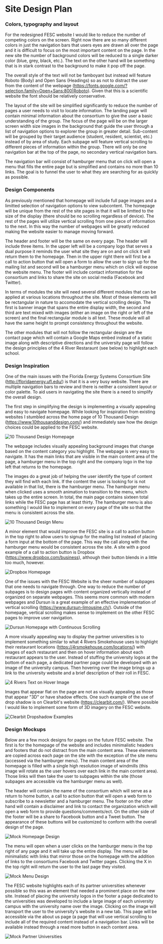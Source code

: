 # Site Design Plan

### Colors, typography and layout

For the redesigned FESC website I would like to reduce the number of competing colors on the screen.  Right now there are so many different colors in just the navigation bars that users eyes are drawn all over the page and it is difficult to focus on the most important content on the page.  In the new site the number of background colors will be reduced to a single darker color (blue, grey, black, etc.).  The text on the other hand will be something that is in stark contrast to the background to make it pop off the page.  

The overall style of the text will not be famboyant but instead will feature Roboto (Body) and Open Sans (Headings) so as not to distract the user from the content of the webpage (https://fonts.google.com/?selection.family=Open+Sans:800|Roboto).  Given that this is a scientific website the font should be relatively conservative.

The layout of the site will be simplified significantly to reduce the number of pages a user needs to visit to locate information.  The landing page will contain minimal information about the consortium to give the user a basic understanding of the group.  The focus of the page will be on the larger screen width size images in the background that guide the user through a list of navigation options to explorer the group in greater detail.  Sub-content will be grouped by their target audience (student, resident, scientist, etc.) instead of by area of study.  Each subpage will feature vertical scrolling to different pieces of information within the group.  There will only be one navigation bar at the top of the page, no secondary vertical navigation bars.

The navigation bar will consist of hamburger menu that on click will open a menu that fills the entire page but is simplified and contains no more than 10 links.  The goal is to funnel the user to what they are searching for as quickly as possible.

### Design Components

As previously mentioned that homepage will include full page images and a limitted selection of navigation options to view subcontent.  The homepage will be unique from the rest of the site pages in that it will be limtted to the size of the display (there should be no scrolling regardless of device).  The rest of the pages will utilize vertical scrolling from one piece of information to the next.  In this way the number of webpages will be greatly reduced making the website easier to manage moving forward.

The header and footer will be the same on every page.  The header will include three items.  In the upper left will be a company logo that serves a dual purpose it reminds the user what site they are on and on click it will return them to the homepage.  Then in the upper right there will first be a call to action button that will open a form to allow the user to sign up for the mailing list and second will be a hamburger menu which on click will expose the website menu.  The footer will include contact information for the consortium and links to share the site on social media (Facebook and Twitter).

In terms of modules the site will need several different modules that can be applied at various locations throughout the site.  Most of these elements will be rectangular in nature to accomodate the vertical scrolling design.  The first is banner image that spans the entire display width, the second and third are text mixed with images (either an image on the right or left of the screen) and the final rectangular module is all text.  These module will all have the same height to prompt consistency throughout the website.

The other modules that will not follow the rectangular design are the contact page which will contain a Google Maps embed instead of a static image along with descriptive directions and the university page will follow the design principles of the 4 River Restaraunt (see below) to highlight each school.

### Design Inspiration

One of the main issues with the Florida Energy Systems Consortium Site (http://floridaenergy.ufl.edu/) is that it is a very busy website.  There are multiple navigation bars to review and there is neither a consistent layout or color palette.  To aid users in navigating the site there is a need to simplify the overall design.

The first step in simplifying the design is implementing a visually appealing and easy to navigate homepage.  While looking for inspiration from existing websites I stumbled across the home page of 10 Thousand Design (https://www.10thousanddesign.com/) and immediately saw how the design choices could be applied to the FESC website.

![10 Thousand Design Homepage](https://james1992.github.io/html300-fesc/docs/10-thousand-design.PNG)

The webpage includes visually appealing background images that change based on the content category you highlight.  The webpage is very easy to navigate.  It has the main links that are visible in the main content area of the page, a hamburger menu in the top right and the company logo in the top left that returns to the homepage.

The images do a great job of helping the user identify the type of content they will find with each link.  If the content the user is looking for is not available in that list, there is the hamburger menu.  The hamburger menu when clicked uses a smooth animation to transition to the menu, which takes up the entire screen.  In total, the main page contains sixteen total links while the FESC page has at least thirty.  The hamburger menu is also something I would like to implement on every page of the site so that the menu is consistent across the site.

![10 Thousand Design Menu](https://james1992.github.io/html300-fesc/docs/10-thousand-design-menu.PNG)

A minor element that would improve the FESC site is a call to action button in the top right to allow users to signup for the mailing list instead of placing a form input at the bottom of the page.  This way the call along with the hamburger menu would be consistent across the site.  A site with a good example of a call to action button is Dropbox (https://www.dropbox.com/business), although their button blends in a little too much, however.

![Dropbox Homepage](https://james1992.github.io/html300-fesc/docs/dropbox-call-to-action.PNG)

One of the issues with the FESC Website is the sheer number of subpages that one needs to navigate through.  One way to reduce the number of subpages is to design pages with content organized vertically instead of organized on separate webpages.  This seems more common with modern webpages and Dursun is a great example of an effective implementation of vertical scrolling (https://www.dursun-limousine.ch/).  Outside of the homepage, vertical scrolling makes sense to implement on the other FESC pages to improve user navigation.

![Dursun Homepage with Continuous Scrolling](https://james1992.github.io/html300-fesc/docs/dursun-continuous-scrolling.PNG)

A more visually appealing way to display the partner universities is to implement something similar to what 4 Rivers Smokehouse uses to highlight their restaurant locations (https://4rsmokehouse.com/locations/) with images of each restaurant and then on hover information about each restaurant appears to the user.  Instead of stuffing the university logos at the bottom of each page, a dedicated partner page could be developed with an image of the university campus.  Then hovering over the image brings up a link to the university website and a brief description of their roll in FESC.

![4 Rivers Text on Hover Image](https://james1992.github.io/html300-fesc/docs/4-rivers-smoke-house-image-on-hover.PNG)

Images that appear flat on the page are not as visually appealing as those that appear "3D" or have shadow effects.  One such example of the use of drop shadow is on Clearbit's website (https://clearbit.com/).  Where possible I would like to implement some form of 3D imagery on the FESC website.

![Clearbit Dropshadow Examples](https://james1992.github.io/html300-fesc/docs/clearbit-drop-shadow.PNG)

### Design Mockups

Below are a few mock designs for pages on the future FESC website.  The first is for the homepage of the website and includes minimalistic headers and footers that do not distract from the main content area.  These elements are copied across each page on the site with the exception of the site menu (accessed via the hamburger menu).  The main content area of the homepage is filled with a single high resolution image of windmills (this image will rotate as the user hovers over each link in the main content area).  Those links will then take the user to subpages within the site (those subpages are accessible via the hamburger menu as well).

The header will contain the name of the consortium which will serve as a return to home button, a call to action button that will open a web form to subscribe to a newsletter and a hamburger menu.  The footer on the other hand will contain a disclaimer and link to contact the organization which will open a web form to provide questions/comments/ect.  On the other side of the footer will be a share to Facebook button and a Tweet button.  The appearance of these buttons will be customized to conform with the overall design of the page.

![Mock Homepage Design](https://james1992.github.io/html300-fesc/docs/mocks-homepage.jpg)

The menu will open when a user clicks on the hamburger menu in the top right of any page and it will take up the entire display.  The menu will be minimalistic with links that mirror those on the homepage with the addition of links to the consortiums Facebook and Twitter pages.  Clicking the X in the top right will return the user to the last page they visited.

![Mock Menu Design](https://james1992.github.io/html300-fesc/docs/mocks-menu.jpg)

The FESC website highlights each of its partner universities whenever possible so this was an element that needed a prominent place on the new site.  Instead of placing the university logos in the footer a page dedicated to the universities was developed to include a large image of each university campus with the university name over the image.  Clicking on the image will transport the user to the university's website in a new tab.  This page will be accessible via the about us page (a page that will use vertical scrolling to include all of the required content instead of a navigation bar.  Links will be available instead through a read more button in each content area.

![Mock Partner Universities](https://james1992.github.io/html300-fesc/docs/mocks-partner-universities.jpg)


